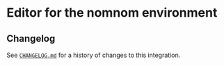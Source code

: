 # Editor for the nomnom environment

## Changelog

See [`CHANGELOG.md`](CHANGELOG.md) for a history of changes to this integration.
